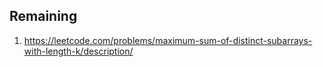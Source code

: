 
## Remaining 
1. https://leetcode.com/problems/maximum-sum-of-distinct-subarrays-with-length-k/description/